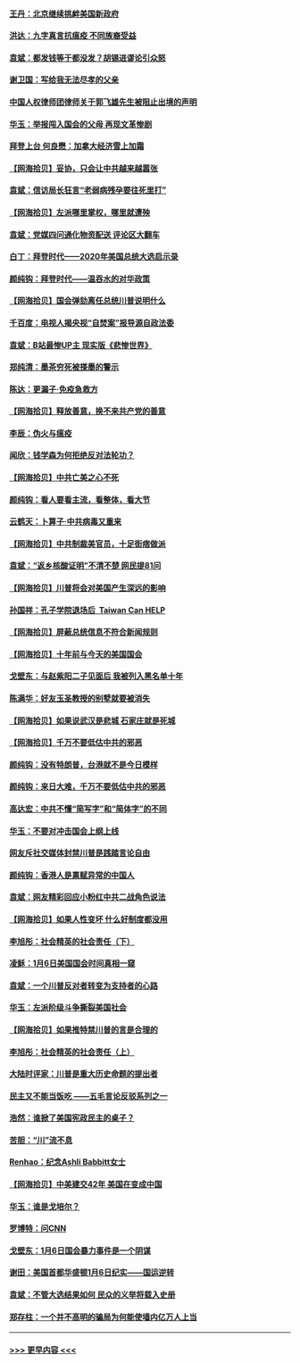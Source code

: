 #### [王丹：北京继续挑衅美国新政府](../pages/nsc993/n12722456.md?t=01311102) 
#### [洪达：九字真言抗瘟疫 不同族裔受益](../pages/nsc993/n12722448.md?t=01311102) 
#### [袁斌：都发钱等于都没发？胡锡进谬论引众怒](../pages/nsc993/n12722393.md?t=01311102) 
#### [谢卫国：写给我无法尽孝的父亲](../pages/nsc993/n12720325.md?t=01311102) 
#### [中国人权律师团律师关于郭飞雄先生被阻止出境的声明](../pages/nsc993/n12720203.md?t=01311102) 
#### [华玉：举报闯入国会的父母 再现文革惨剧](../pages/nsc993/n12719070.md?t=01311102) 
#### [拜登上台 何良懋：加拿大经济雪上加霜](../pages/nsc993/n12718943.md?t=01311102) 
#### [【网海拾贝】妥协，只会让中共越来越嚣张](../pages/nsc993/n12717392.md?t=01311102) 
#### [袁斌：信访局长狂言“老弱病残孕要往死里打”](../pages/nsc993/n12717343.md?t=01311102) 
#### [【网海拾贝】左派哪里掌权，哪里就遭殃](../pages/nsc993/n12715009.md?t=01311102) 
#### [袁斌：党媒四问通化物资配送 评论区大翻车](../pages/nsc993/n12714950.md?t=01311102) 
#### [白丁：拜登时代——2020年美国总统大选启示录](../pages/nsc993/n12714920.md?t=01311102) 
#### [颜纯钩：拜登时代——温吞水的对华政策](../pages/nsc993/n12713245.md?t=01311102) 
#### [【网海拾贝】国会弹劾离任总统川普说明什么](../pages/nsc993/n12712816.md?t=01311102) 
#### [千百度：电视人揭央视“自焚案”报导源自政法委](../pages/nsc993/n12709760.md?t=01311102) 
#### [袁斌：B站最惨UP主 现实版《悲惨世界》](../pages/nsc993/n12709686.md?t=01311102) 
#### [郑纯清：墨茶穷死被搽墨的警示](../pages/nsc993/n12709262.md?t=01311102) 
#### [陈达：更漏子·免疫急救方](../pages/nsc993/n12709244.md?t=01311102) 
#### [【网海拾贝】释放善意，换不来共产党的善意](../pages/nsc993/n12708361.md?t=01311102) 
#### [李辰：伪火与瘟疫](../pages/nsc993/n12707981.md?t=01311102) 
#### [闻欣：钱学森为何拒绝反对法轮功？](../pages/nsc993/n12707407.md?t=01311102) 
#### [【网海拾贝】中共亡美之心不死](../pages/nsc993/n12707621.md?t=01311102) 
#### [颜纯钩：看人要看主流，看整体，看大节](../pages/nsc993/n12707536.md?t=01311102) 
#### [云鹤天：卜算子‧中共病毒又重来](../pages/nsc993/n12707408.md?t=01311102) 
#### [【网海拾贝】中共制裁美官员，十足街痞做派](../pages/nsc993/n12705115.md?t=01311102) 
#### [袁斌：“返乡核酸证明”不清不楚 网民提81问](../pages/nsc993/n12704982.md?t=01311102) 
#### [【网海拾贝】川普将会对美国产生深远的影响](../pages/nsc993/n12703045.md?t=01311102) 
#### [孙国祥：孔子学院退场后  Taiwan Can HELP](../pages/nsc993/n12702430.md?t=01311102) 
#### [【网海拾贝】屏蔽总统信息不符合新闻规则](../pages/nsc993/n12699998.md?t=01311102) 
#### [【网海拾贝】十年前与今天的美国国会](../pages/nsc993/n12696993.md?t=01311102) 
#### [戈壁东：与赵紫阳二子见面后 我被列入黑名单十年](../pages/nsc993/n12696215.md?t=01311102) 
#### [陈满华：好友玉圣教授的别墅就要被消失](../pages/nsc993/n12695411.md?t=01311102) 
#### [【网海拾贝】如果说武汉是悲城 石家庄就是死城](../pages/nsc993/n12694589.md?t=01311102) 
#### [【网海拾贝】千万不要低估中共的邪恶](../pages/nsc993/n12692771.md?t=01311102) 
#### [颜纯钩：没有特朗普，台港就不是今日模样](../pages/nsc993/n12692678.md?t=01311102) 
#### [颜纯钩：来日大难，千万不要低估中共的邪恶](../pages/nsc993/n12692080.md?t=01311102) 
#### [高达宏：中共不懂“简写字”和“简体字”的不同](../pages/nsc993/n12692068.md?t=01311102) 
#### [华玉：不要对冲击国会上纲上线](../pages/nsc993/n12689948.md?t=01311102) 
#### [网友斥社交媒体封禁川普是践踏言论自由](../pages/nsc993/n12687482.md?t=01311102) 
#### [颜纯钩：香港人是禀赋异常的中国人](../pages/nsc993/n12685142.md?t=01311102) 
#### [袁斌：网友精彩回应小粉红中共二战角色说法](../pages/nsc993/n12684994.md?t=01311102) 
#### [【网海拾贝】如果人性变坏 什么好制度都没用](../pages/nsc993/n12683000.md?t=01311102) 
#### [李旭彤：社会精英的社会责任（下）](../pages/nsc993/n12680604.md?t=01311102) 
#### [凌稣：1月6日美国国会时间真相一窥](../pages/nsc993/n12682780.md?t=01311102) 
#### [袁斌：一个川普反对者转变为支持者的心路](../pages/nsc993/n12682700.md?t=01311102) 
#### [华玉：左派阶级斗争撕裂美国社会](../pages/nsc993/n12681226.md?t=01311102) 
#### [【网海拾贝】如果推特禁川普的言是合理的](../pages/nsc993/n12681232.md?t=01311102) 
#### [李旭彤：社会精英的社会责任（上）](../pages/nsc993/n12680501.md?t=01311102) 
#### [大陆时评家：川普是重大历史命题的提出者](../pages/nsc993/n12679904.md?t=01311102) 
#### [民主又不能当饭吃 ——五毛言论反驳系列之一](../pages/nsc993/n12679877.md?t=01311102) 
#### [浩然：谁掀了美国宪政民主的桌子？](../pages/nsc993/n12679850.md?t=01311102) 
#### [苦胆：“川”流不息](../pages/nsc993/n12678388.md?t=01311102) 
#### [Renhao：纪念Ashli Babbitt女士](../pages/nsc993/n12678359.md?t=01311102) 
#### [【网海拾贝】中美建交42年 美国在变成中国](../pages/nsc993/n12678324.md?t=01311102) 
#### [华玉：谁是戈培尔？](../pages/nsc993/n12677515.md?t=01311102) 
#### [罗博特：问CNN](../pages/nsc993/n12677172.md?t=01311102) 
#### [戈壁东：1月6日国会暴力事件是一个阴谋](../pages/nsc993/n12674639.md?t=01311102) 
#### [谢田：美国首都华盛顿1月6日纪实——国运逆转](../pages/nsc993/n12673190.md?t=01311102) 
#### [袁斌：不管大选结果如何 民众的义举将载入史册](../pages/nsc993/n12672787.md?t=01311102) 
#### [郑存柱：一个并不高明的骗局为何能使墙内亿万人上当](../pages/nsc993/n12671449.md?t=01311102) 

----
#### [ >>> 更早内容 <<< ](../indexes/nsc993-earlier.md)
